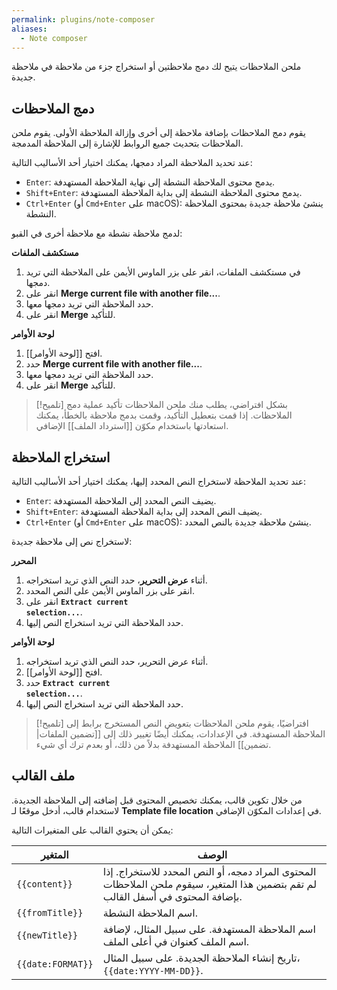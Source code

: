 ```yaml
---
permalink: plugins/note-composer
aliases:
  - Note composer
---
```


ملحن الملاحظات يتيح لك دمج ملاحظتين أو استخراج جزء من ملاحظة في ملاحظة جديدة.

## دمج الملاحظات

يقوم دمج الملاحظات بإضافة ملاحظة إلى أخرى وإزالة الملاحظة الأولى. يقوم ملحن الملاحظات بتحديث جميع الروابط للإشارة إلى الملاحظة المدمجة.

عند تحديد الملاحظة المراد دمجها، يمكنك اختيار أحد الأساليب التالية:

- `Enter`: يدمج محتوى الملاحظة النشطة إلى نهاية الملاحظة المستهدفة.
- `Shift+Enter`: يدمج محتوى الملاحظة النشطة إلى بداية الملاحظة المستهدفة.
- `Ctrl+Enter` (أو `Cmd+Enter` على macOS): ينشئ ملاحظة جديدة بمحتوى الملاحظة النشطة.

لدمج ملاحظة نشطة مع ملاحظة أخرى في القبو:

**مستكشف الملفات**

1. في مستكشف الملفات، انقر على بزر الماوس الأيمن على الملاحظة التي تريد دمجها.
2. انقر على <b dir="ltr">Merge current file with another file...</b>.
3. حدد الملاحظة التي تريد دمجها معها.
4. انقر على **Merge** للتأكيد.

**لوحة الأوامر**

1. افتح [[لوحة الأوامر]].
2. حدد <b dir="ltr">Merge current file with another file...</b>.
3. حدد الملاحظة التي تريد دمجها معها.
4. انقر على **Merge** للتأكيد.

> [!تلميح]
> بشكل افتراضي، يطلب منك ملحن الملاحظات تأكيد عملية دمج الملاحظات. إذا قمت بتعطيل التأكيد، وقمت بدمج ملاحظة بالخطأ، يمكنك استعادتها باستخدام مكوّن [[استرداد الملف]] الإضافي.

## استخراج الملاحظة

عند تحديد الملاحظة لاستخراج النص المحدد إليها، يمكنك اختيار أحد الأساليب التالية:

- `Enter`: يضيف النص المحدد إلى الملاحظة المستهدفة.
- `Shift+Enter`: يضيف النص المحدد إلى بداية الملاحظة المستهدفة.
- `Ctrl+Enter` (أو `Cmd+Enter` على macOS): ينشئ ملاحظة جديدة بالنص المحدد.

لاستخراج نص إلى ملاحظة جديدة:

**المحرر**

1. أثناء **عرض التحرير**، حدد النص الذي تريد استخراجه.
2. انقر على بزر الماوس الأيمن على النص المحدد.
3. انقر على **<code dir="ltr">Extract current selection...</code>**.
4. حدد الملاحظة التي تريد استخراج النص إليها.

**لوحة الأوامر**

1. أثناء عرض التحرير، حدد النص الذي تريد استخراجه.
2. افتح [[لوحة الأوامر]].
3. حدد **<code dir="ltr">Extract current selection...</code>**.
4. حدد الملاحظة التي تريد استخراج النص إليها.

> [!تلميح]
> افتراضيًا، يقوم ملحن الملاحظات بتعويض النص المستخرج برابط إلى الملاحظة المستهدفة. في الإعدادات، يمكنك أيضًا تغيير ذلك إلى [[تضمين الملفات|تضمين]] الملاحظة المستهدفة بدلاً من ذلك، أو بعدم ترك أي شيء.

## ملف القالب

من خلال تكوين قالب، يمكنك تخصيص المحتوى قبل إضافته إلى الملاحظة الجديدة. لاستخدام قالب، أدخل موقعًا لـ **Template file location** في إعدادات المكوّن الإضافي.

يمكن أن يحتوي القالب على المتغيرات التالية:

| المتغير           | الوصف                                                                                                                             |
| ----------------- | --------------------------------------------------------------------------------------------------------------------------------- |
| `{{content}}`     | المحتوى المراد دمجه، أو النص المحدد للاستخراج. إذا لم تقم بتضمين هذا المتغير، سيقوم ملحن الملاحظات بإضافة المحتوى في أسفل القالب. |
| `{{fromTitle}}`   | اسم الملاحظة النشطة.                                                                                                              |
| `{{newTitle}}`    | اسم الملاحظة المستهدفة. على سبيل المثال، لإضافة اسم الملف كعنوان في أعلى الملف.                                                   |
| `{{date:FORMAT}}` | تاريخ إنشاء الملاحظة الجديدة. على سبيل المثال، `{{date:YYYY-MM-DD}}`.                                                             |

